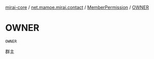 [mirai-core](../../index.md) / [net.mamoe.mirai.contact](../index.md) / [MemberPermission](index.md) / [OWNER](./-o-w-n-e-r.md)

# OWNER

`OWNER`

群主

